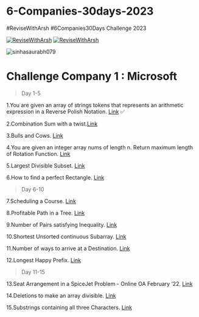 # 6-Companies-30days-2023
#ReviseWithArsh #6Companies30Days Challenge 2023

[![ReviseWithArsh](https://img.shields.io/badge/Language-C++-934fb5?style=for-the-badge&logo=cpp&logoColor=white)](https://github.com/sinhasaurabh079/6-Companies-30days-2023)
[![ReviseWithArsh](https://img.shields.io/badge/ReviseWithArsh-6Companies30Days-green?style=for-the-badge&logo=github)](https://github.com/sinhasaurabh079/6-Companies-30days-2023)
<p align="left"> <img src="https://komarev.com/ghpvc/?username=sinhasaurabh079&label=Repo%20views&color=0e75b6&style=flat" alt="sinhasaurabh079" /> </p>


# Challenge Company 1 : Microsoft 

> Day 1-5

1.You are given an array of strings tokens that represents an arithmetic expression in a Reverse Polish Notation. <a href="https://leetcode.com/problems/evaluate-reverse-polish-notation/">Link</a> &#x2705;<br> 

2.Combination Sum with a twist.<a href="https://leetcode.com/problems/combination-sum-iii/">Link</a><br>

3.Bulls and Cows. <a href="https://leetcode.com/problems/bulls-and-cows/">Link</a><br>

4.You are given an integer array nums of length n. Return maximum length of Rotation Function. <a href="https://leetcode.com/problems/rotate-function/">Link</a><br>

5.Largest Divisible Subset. <a href="https://leetcode.com/problems/largest-divisible-subset/">Link</a><br>

6.How to find a perfect Rectangle. <a href="https://leetcode.com/problems/perfect-rectangle/">Link</a><br>

> Day 6-10

7.Scheduling a Course. <a href="https://leetcode.com/problems/course-schedule/">Link</a><br>

8.Profitable Path in a Tree. <a href="https://leetcode.com/problems/most-profitable-path-in-a-tree/">Link</a><br>

9.Number of Pairs satisfying Inequality. <a href="https://leetcode.com/problems/number-of-pairs-satisfying-inequality/">Link</a><br>

10.Shortest Unsorted continuous Subarray. <a href="https://leetcode.com/problems/shortest-unsorted-continuous-subarray/">Link</a><br>

11.Number of ways to arrive at a Destination. <a href="https://leetcode.com/problems/number-of-ways-to-arrive-at-destination/">Link</a><br>

12.Longest Happy Prefix. <a href="https://leetcode.com/problems/longest-happy-prefix/">Link</a><br>

> Day 11-15

13.Seat Arrangement in a SpiceJet Problem - Online OA February ‘22. <a href="https://leetcode.com/problems/airplane-seat-assignment-probability/">Link</a><br>

14.Deletions to make an array divisible. <a href="https://leetcode.com/problems/minimum-deletions-to-make-array-divisible/">Link</a><br>

15.Substrings containing all three Characters. <a href="https://leetcode.com/problems/number-of-substrings-containing-all-three-characters/">Link</a><br>


